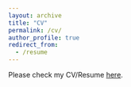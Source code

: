 ```yaml
---
layout: archive
title: "CV"
permalink: /cv/
author_profile: true
redirect_from:
  - /resume
---
```


Please check my CV/Resume <a href="https://kunalchawlaa.github.io/CV.pdf"> here</a>.
